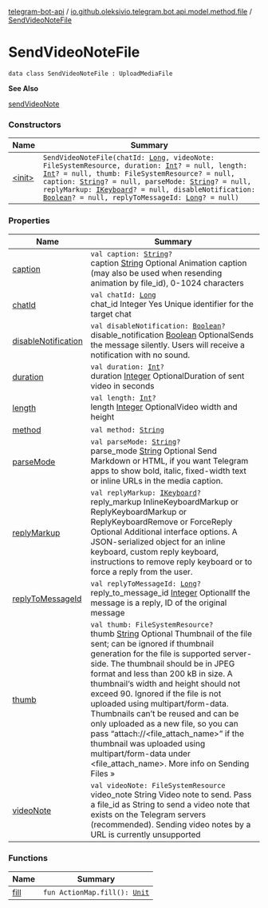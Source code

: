 [telegram-bot-api](../../index.md) / [io.github.oleksivio.telegram.bot.api.model.method.file](../index.md) / [SendVideoNoteFile](./index.md)

# SendVideoNoteFile

`data class SendVideoNoteFile : UploadMediaFile`

**See Also**

[sendVideoNote](#)

### Constructors

| Name | Summary |
|---|---|
| [&lt;init&gt;](-init-.md) | `SendVideoNoteFile(chatId: `[`Long`](https://kotlinlang.org/api/latest/jvm/stdlib/kotlin/-long/index.html)`, videoNote: FileSystemResource, duration: `[`Int`](https://kotlinlang.org/api/latest/jvm/stdlib/kotlin/-int/index.html)`? = null, length: `[`Int`](https://kotlinlang.org/api/latest/jvm/stdlib/kotlin/-int/index.html)`? = null, thumb: FileSystemResource? = null, caption: `[`String`](https://kotlinlang.org/api/latest/jvm/stdlib/kotlin/-string/index.html)`? = null, parseMode: `[`String`](https://kotlinlang.org/api/latest/jvm/stdlib/kotlin/-string/index.html)`? = null, replyMarkup: `[`IKeyboard`](../../io.github.oleksivio.telegram.bot.api.model.objects.std.keyboard/-i-keyboard.md)`? = null, disableNotification: `[`Boolean`](https://kotlinlang.org/api/latest/jvm/stdlib/kotlin/-boolean/index.html)`? = null, replyToMessageId: `[`Long`](https://kotlinlang.org/api/latest/jvm/stdlib/kotlin/-long/index.html)`? = null)` |

### Properties

| Name | Summary |
|---|---|
| [caption](caption.md) | `val caption: `[`String`](https://kotlinlang.org/api/latest/jvm/stdlib/kotlin/-string/index.html)`?`<br>caption [String](https://kotlinlang.org/api/latest/jvm/stdlib/kotlin/-string/index.html) Optional Animation caption (may also be used when resending animation by file_id), 0-1024 characters |
| [chatId](chat-id.md) | `val chatId: `[`Long`](https://kotlinlang.org/api/latest/jvm/stdlib/kotlin/-long/index.html)<br>chat_id Integer Yes Unique identifier for the target chat |
| [disableNotification](disable-notification.md) | `val disableNotification: `[`Boolean`](https://kotlinlang.org/api/latest/jvm/stdlib/kotlin/-boolean/index.html)`?`<br>disable_notification [Boolean](https://kotlinlang.org/api/latest/jvm/stdlib/kotlin/-boolean/index.html) OptionalSends the message silently. Users will receive a notification with no sound. |
| [duration](duration.md) | `val duration: `[`Int`](https://kotlinlang.org/api/latest/jvm/stdlib/kotlin/-int/index.html)`?`<br>duration [Integer](https://docs.oracle.com/javase/6/docs/api/java/lang/Integer.html) OptionalDuration of sent video in seconds |
| [length](length.md) | `val length: `[`Int`](https://kotlinlang.org/api/latest/jvm/stdlib/kotlin/-int/index.html)`?`<br>length [Integer](https://docs.oracle.com/javase/6/docs/api/java/lang/Integer.html) OptionalVideo width and height |
| [method](method.md) | `val method: `[`String`](https://kotlinlang.org/api/latest/jvm/stdlib/kotlin/-string/index.html) |
| [parseMode](parse-mode.md) | `val parseMode: `[`String`](https://kotlinlang.org/api/latest/jvm/stdlib/kotlin/-string/index.html)`?`<br>parse_mode [String](https://kotlinlang.org/api/latest/jvm/stdlib/kotlin/-string/index.html) Optional Send Markdown or HTML, if you want Telegram apps to show bold, italic, fixed-width text or inline URLs in the media caption. |
| [replyMarkup](reply-markup.md) | `val replyMarkup: `[`IKeyboard`](../../io.github.oleksivio.telegram.bot.api.model.objects.std.keyboard/-i-keyboard.md)`?`<br>reply_markup InlineKeyboardMarkup or ReplyKeyboardMarkup or ReplyKeyboardRemove or ForceReply Optional Additional interface options. A JSON-serialized object for an inline keyboard, custom reply keyboard, instructions to remove reply keyboard or to force a reply from the user. |
| [replyToMessageId](reply-to-message-id.md) | `val replyToMessageId: `[`Long`](https://kotlinlang.org/api/latest/jvm/stdlib/kotlin/-long/index.html)`?`<br>reply_to_message_id [Integer](https://docs.oracle.com/javase/6/docs/api/java/lang/Integer.html) OptionalIf the message is a reply, ID of the original message |
| [thumb](thumb.md) | `val thumb: FileSystemResource?`<br>thumb  [String](https://kotlinlang.org/api/latest/jvm/stdlib/kotlin/-string/index.html) Optional Thumbnail of the file sent; can be ignored if thumbnail generation for the file is supported server-side. The thumbnail should be in JPEG format and less than 200 kB in size. A thumbnail‘s width and height should not exceed 90. Ignored if the file is not uploaded using multipart/form-data. Thumbnails can’t be reused and can be only uploaded as a new file, so you can pass “attach://&lt;file_attach_name&gt;” if the thumbnail was uploaded using multipart/form-data under &lt;file_attach_name&gt;. More info on Sending Files » |
| [videoNote](video-note.md) | `val videoNote: FileSystemResource`<br>video_note String Video note to send. Pass a file_id as String to send a video note that exists on the Telegram servers (recommended). Sending video notes by a URL is currently unsupported |

### Functions

| Name | Summary |
|---|---|
| [fill](fill.md) | `fun ActionMap.fill(): `[`Unit`](https://kotlinlang.org/api/latest/jvm/stdlib/kotlin/-unit/index.html) |
